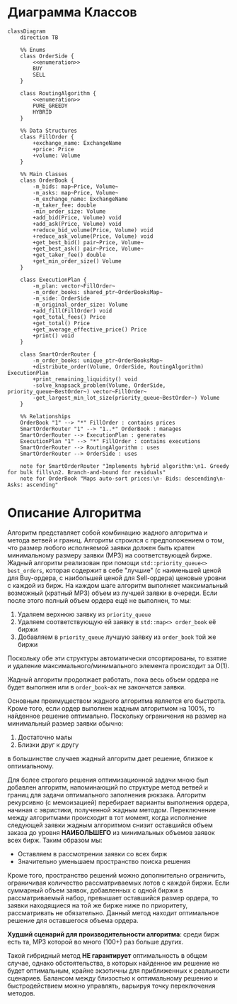 # Диаграмма Классов

```mermaid
classDiagram
    direction TB

    %% Enums
    class OrderSide {
        <<enumeration>>
        BUY
        SELL
    }

    class RoutingAlgorithm {
        <<enumeration>>
        PURE_GREEDY
        HYBRID
    }

    %% Data Structures
    class FillOrder {
        +exchange_name: ExchangeName
        +price: Price
        +volume: Volume
    }

    %% Main Classes
    class OrderBook {
        -m_bids: map~Price, Volume~
        -m_asks: map~Price, Volume~
        -m_exchange_name: ExchangeName
        -m_taker_fee: double
        -min_order_size: Volume
        +add_bid(Price, Volume) void
        +add_ask(Price, Volume) void
        +reduce_bid_volume(Price, Volume) void
        +reduce_ask_volume(Price, Volume) void
        +get_best_bid() pair~Price, Volume~
        +get_best_ask() pair~Price, Volume~
        +get_taker_fee() double
        +get_min_order_size() Volume
    }

    class ExecutionPlan {
        -m_plan: vector~FillOrder~
        -m_order_books: shared_ptr~OrderBooksMap~
        -m_side: OrderSide
        -m_original_order_size: Volume
        +add_fill(FillOrder) void
        +get_total_fees() Price
        +get_total() Price
        +get_average_effective_price() Price
        +print() void
    }

    class SmartOrderRouter {
        -m_order_books: unique_ptr~OrderBooksMap~
        +distribute_order(Volume, OrderSide, RoutingAlgorithm) ExecutionPlan
        +print_remaining_liquidity() void
        -solve_knapsack_problem(Volume, OrderSide, priority_queue~BestOrder~) vector~FillOrder~
        -get_largest_min_lot_size(priority_queue~BestOrder~) Volume
    }

    %% Relationships
    OrderBook "1" --> "*" FillOrder : contains prices
    SmartOrderRouter "1" --> "1..*" OrderBook : manages
    SmartOrderRouter --> ExecutionPlan : generates
    ExecutionPlan "1" --> "*" FillOrder : contains executions
    SmartOrderRouter --> RoutingAlgorithm : uses
    SmartOrderRouter --> OrderSide : uses

    note for SmartOrderRouter "Implements hybrid algorithm:\n1. Greedy for bulk fills\n2. Branch-and-bound for residuals"
    note for OrderBook "Maps auto-sort prices:\n- Bids: descending\n- Asks: ascending"
```

# Описание Алгоритма

Алгоритм представляет собой комбинацию жадного алгоритма и метода ветвей и границ. Алгоритм строился с предположением о том, что размер любого исполняемой заявки должен быть кратен минимальному размеру заявки (МРЗ) на соответствующей бирже. Жадный алгоритм реализован при помощи `std::priority_queue<> best_orders`, которая содержит в себе "лучшие" (с наименьшей ценой для Buy-ордера, с наибольшей ценой для Sell-ордера) ценовые уровни с каждой из бирж. На каждом шаге алгоритм выполняет максимальный возможный (кратный МРЗ) объем из лучшей заявки в очереди. Если после этого полный объем ордера ещё не выполнен, то мы:

1. Удаляем верхнюю заявку из `priority_queue`
2. Удаляем соответствующую ей заявку в `std::map<> order_book` её биржи
3. Добавляем в `priority_queue` лучшую заявку из `order_book` той же биржи

Поскольку обе эти структуры автоматически отсортированы, то взятие и удаление максимального/минимального элемента происходит за O(1).

Жадный алгоритм продолжает работать, пока весь объем ордера не будет выполнен или в `order_book`-ах не закончатся заявки.

Основным преимуществом жадного алгоритма является его быстрота. Кроме того, если ордер выполнен жадным алгоритмом на 100%, то найденное решение оптимально. Поскольку ограничения на размер на минимальный размер заявки обычно:

1. Достаточно малы
2. Близки друг к другу

в большинстве случаев жадный алгоритм дает решение, близкое к оптимальному.

Для более строгого решения оптимизационной задачи мною был добавлен алгоритм, напоминающий по структуре метод ветвей и границ для задачи оптимального заполнения рюкзака. Алгоритм рекурсивно (с мемоизацией) перебирает варианты выполнения ордера, начиная с эвристики, полученной жадным методом. Переключение между алгоритмами происходит в тот момент, когда исполнение следующей заявки жадным алгоритмом снизит оставшийся объем заказа до уровня **НАИБОЛЬШЕГО** из минимальных объемов заявок всех бирж. Таким образом мы:

- Оставляем в рассмотрении заявки со всех бирж
- Значительно уменьшаем пространство поиска решения

Кроме того, пространство решений можно дополнительно ограничить, ограничивая количество рассматриваемых лотов с каждой биржи. Если суммарный объем заявок, добавленных с одной биржи в рассматриваемый набор, превышает оставшийся размер ордера, то заявки находящиеся на той же бирже ниже по приоритету, рассматривать не обязательно. Данный метод находит оптимальное решение для оставшегося объема ордера.

**Худший сценарий для производительности алгоритма**: среди бирж есть та, МРЗ которой во много (100+) раз больше других.

Такой гибридный метод **НЕ гарантирует** оптимальность в общем случае, однако обстоятельства, в которых найденное им решение не будет оптимальным, крайне экзотичны для приближенных к реальности сценариев. Балансом между близостью к оптимальному решению и быстродействием можно управлять, варьируя точку переключения методов.

